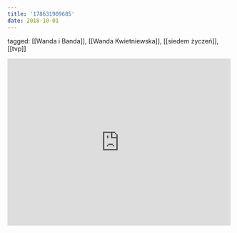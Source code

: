 ```yaml
---
title: '178631909685'
date: 2018-10-01
---
```

tagged: [[Wanda i Banda]], [[Wanda Kwietniewska]], [[siedem życzeń]], [[tvp]]
<iframe allow="accelerometer; autoplay; clipboard-write; encrypted-media; gyroscope; picture-in-picture" allowfullscreen="" frameborder="0" height="375" id="youtube_iframe" src="https://www.youtube.com/embed/RegZhMzTc9E?feature=oembed&amp;enablejsapi=1&amp;origin=https://safe.txmblr.com&amp;wmode=opaque" width="500"></iframe>